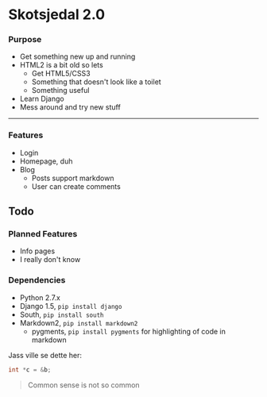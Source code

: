 Skotsjedal 2.0
=============

### Purpose
* Get something new up and running
* HTML2 is a bit old so lets
    * Get HTML5/CSS3
    * Something that doesn't look like a toilet
    * Something useful
* Learn Django
* Mess around and try new stuff

---

### Features
* Login
* Homepage, duh
* Blog
    * Posts support markdown
    * User can create comments

## Todo


### Planned Features
* Info pages
* I really don't know

### Dependencies
* Python 2.7.x
* Django 1.5, `pip install django`
* South, `pip install south`
* Markdown2, `pip install markdown2`
    * pygments, `pip install pygments` for highlighting of code in markdown


Jass ville se dette her:
```c
int *c = &b;
```

> Common sense is not so common
